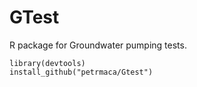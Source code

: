 # GTest
R package for Groundwater pumping tests.


```{r} 
library(devtools)
install_github("petrmaca/Gtest")
``` 
